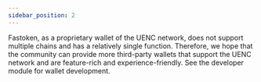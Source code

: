 ```yaml
---
sidebar_position: 2
---
```



Fastoken, as a proprietary wallet of the UENC network, does not support multiple chains and has a relatively single function. Therefore, we hope that the community can provide more third-party wallets that support the UENC network and are feature-rich and experience-friendly. See the developer module for wallet development.